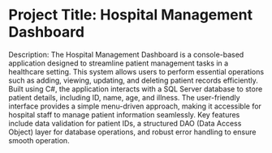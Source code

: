 <h1>Project Title: Hospital Management Dashboard</h1>

Description:
    The Hospital Management Dashboard is a console-based application designed to streamline patient management tasks in a healthcare setting. This system allows users to perform essential operations such as adding, viewing, updating, and deleting patient records efficiently. Built using C#, the application interacts with a SQL Server database to store patient details, including ID, name, age, and illness. The user-friendly interface provides a simple menu-driven approach, making it accessible for hospital staff to manage patient information seamlessly. Key features include data validation for patient IDs, a structured DAO (Data Access Object) layer for database operations, and robust error handling to ensure smooth operation.
